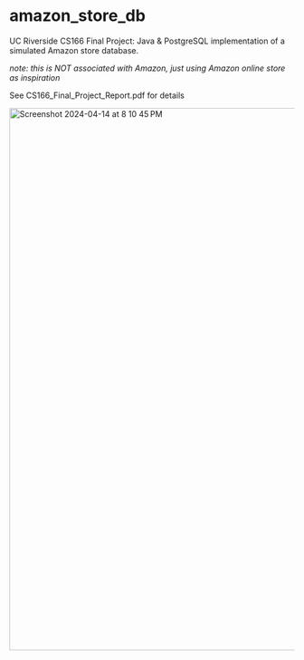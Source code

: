 # amazon_store_db
UC Riverside CS166 Final Project:
Java &amp; PostgreSQL implementation of a simulated Amazon store database.

*note: this is NOT associated with Amazon, just using Amazon online store as inspiration*

See CS166_Final_Project_Report.pdf for details

<img width="957" alt="Screenshot 2024-04-14 at 8 10 45 PM" src="https://github.com/shaanpakala/amazon_store_db/assets/68576257/f81adc76-b6cd-4dbd-b00b-1721877aee45">
